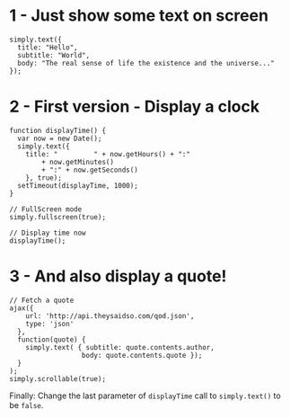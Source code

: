 # 1 - Just show some text on screen

    simply.text({
      title: "Hello",
      subtitle: "World",
      body: "The real sense of life the existence and the universe..."
    });

# 2 - First version - Display a clock

    function displayTime() {
      var now = new Date();
      simply.text({
        title: "         " + now.getHours() + ":" 
            + now.getMinutes() 
            + ":" + now.getSeconds()
        }, true);
      setTimeout(displayTime, 1000);
    }

    // FullScreen mode
    simply.fullscreen(true);

    // Display time now
    displayTime();

# 3 - And also display a quote!

    // Fetch a quote
    ajax({ 
        url: 'http://api.theysaidso.com/qod.json', 
        type: 'json' 
      }, 
      function(quote) {
        simply.text( { subtitle: quote.contents.author, 
                      body: quote.contents.quote });
      }
    );
    simply.scrollable(true);

Finally: Change the last parameter of `displayTime` call to `simply.text()` to be `false`.
